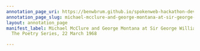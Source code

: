 ```yaml
---
annotation_page_uri: https://benwbrum.github.io/spokenweb-hackathon-development/annotations/michael-mcclure-and-george-montana-at-sir-george-williams-university-the-poetry-series-22-march-1968-canvas-1-unknown.json
annotation_page_slug: michael-mcclure-and-george-montana-at-sir-george-williams-university-the-poetry-series-22-march-1968-canvas-1-unknown
layout: annotation_page
manifest_label: Michael McClure and George Montana at Sir George Williams University,
  The Poetry Series, 22 March 1968

---
```

